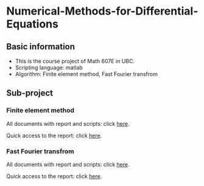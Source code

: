 Numerical-Methods-for-Differential-Equations
============================================

## Basic information

* This is the course project of Math 607E in UBC.
* Scripting language: matlab
* Algorithm: Finite element method, Fast Fourier transfrom


## Sub-project
### Finite element method
All documents with report and scripts: click [here](https://github.com/blacksde/Numerical-Methods-for-Differential-Equations/tree/master/finite%20element%20method#).

Quick access to the report: click [here](https://github.com/blacksde/Numerical-Methods-for-Differential-Equations/blob/master/finite%20element%20method/finite%20element%20method.pdf).

### Fast Fourier transfrom
All documents with report and scripts: click [here](https://github.com/blacksde/Numerical-Methods-for-Differential-Equations/tree/master/Fast%20Fourier%20Transform).

Quick access to the report: click [here](https://github.com/blacksde/Numerical-Methods-for-Differential-Equations/blob/master/Fast%20Fourier%20Transform/Fast%20Fourier%20Transform.pdf).

